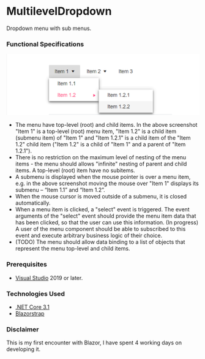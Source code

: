 # MultilevelDropdown

Dropdown menu with sub menus.

### Functional Specifications

![Alt text](https://github.com/Zaharikitanov/MultilevelDropdown/blob/master/example-design.PNG)

- The menu have top-level (root) and child items. In the above screenshot "Item 1" is a
top-level (root) menu item, "Item 1.2" is a child item (submenu item) of "Item 1" and "Item
1.2.1" is a child item of the "Item 1.2" child item ("Item 1.2" is a child of "Item 1" and a parent of
"Item 1.2.1").
- There is no restriction on the maximum level of nesting of the menu items - the menu
should allows "infinite" nesting of parent and child items. A top-level (root) item have no
subitems.
- A submenu is displayed when the mouse pointer is over a menu item, e.g. in the above
screenshot moving the mouse over "Item 1" displays its submenu – “Item 1.1” and “Item 1.2”.
- When the mouse cursor is moved outside of a submenu, it is closed automatically.
- When a menu item is clicked, a "select" event is triggered. The event arguments of the "select" event should provide the menu item data that has been clicked, so that the user can use this information. (In progress) A user of the menu
component should be able to subscribed to this event and execute arbitrary business logic of
their choice. 
- (TODO) The menu should allow data binding to a list of objects that represent the menu top-level and
child items.

### Prerequisites
* [Visual Studio](https://visualstudio.microsoft.com/vs/) 2019 or later.

### Technologies Used
* [.NET Core 3.1](https://dotnet.microsoft.com/download/dotnet/current)
* [Blazorstrap](https://blazorstrap.io/)

### Disclaimer
This is my first encounter with Blazor, I have spent 4 working days on developing it.
